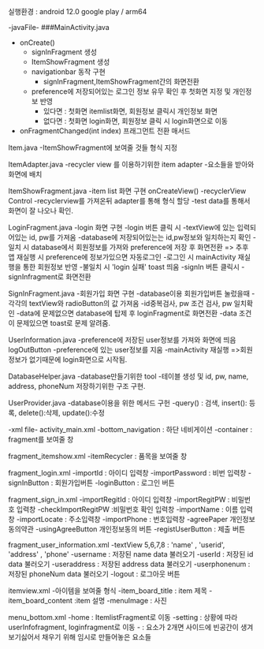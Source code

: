 실행환경 : android 12.0 google play / arm64

-javaFile-
###MainActivity.java
* onCreate()    
    - signInFragment 생성
    - ItemShowFragment 생성
    - navigationbar 동작 구현
        + signInFragment,ItemShowFragment간의 화면전환
    - preference에 저장되어있는 로그인 정보 유무 확인 후 첫화면 지정 및 개인정보 반영
        - 있다면 : 첫화면 itemlist화면, 회원정보 클릭시 개인정보 화면
        - 없다면 : 첫화면 login화면, 회원정보 클릭 시 login화면으로 이동
* onFragmentChanged(int index)
    프래그먼트 전환 매서드

Item.java
    -ItemShowFragment에 보여줄 것들 형식 지정

ItemAdapter.java
    -recycler view 를 이용하기위한 item adapter
    -요소들을 받아와 화면에 배치

ItemShowFragment.java
    -item list 화면 구현
    onCreateView()
        -recyclerView Control
        -recyclerview를 가져온뒤 adapter를 통해 형식 할당
        -test data를 통해서 화면이 잘 나오나 확인. 

LoginFragment.java
    -login 화면 구현
    -login 버튼 클릭 시
        -textView에 있는 입력되어있는 id, pw를 가져옴
        -database에 저장되어있는는 id,pw정보와 일치하는지 확인
        -일치 시 database에서 회원정보를 가져와 preference에 저장 후 화면전환 => 추후 앱 재실행 시 preference에 정보가있으면 자동로그인
        -로그인 시 mainActivity 재실행을 통한 회원정보 반영
        -불일치 시 'login 실패' toast 띄움
    -signIn 버튼 클릭시
        -signInfragment로 화면전환

SignInFragment.java
    -회원가입 화면 구현
    -database이용
    회원가입버튼 눌렀을때
        -각각의 textView와 radioButton의 값 가져옴
        -id중복검사, pw 조건 검사, pw 일치확인
        -data에 문제없으면 database에 탑제 후 loginFragment로 화면전환
        -data 조건이 문제있으면 toast로 문제 알려줌.

UserInformation.java
    -preference에 저장된 user정보를 가져와 화면에 띄음
    logOutButton
        -preference에 있는 user정보를 지움
        -mainActivity 재실행 =>회원정보가 없기때문에 login화면으로 시작됨.

DatabaseHelper.java
    -database만들기위한 tool
    -테이블 생성 및 id, pw, name, address, phoneNum 저장하기위한 구조 구현. 

UserProvider.java
    -database이용을 위한 메서드 구헌
    -query() : 검색, insert(): 등록, delete():삭제, update():수정



-xml file-
activity_main.xml
    -bottom_navigation : 하단 네비게이션
    -container : fragment를 보여줄 창

fragment_itemshow.xml
    -itemRecycler : 품목을 보여줄 창

fragment_login.xml
    -importId : 아이디 입력창
    -importPassword : 비번 입력창
    -signInButton : 회원가입버튼
    -loginButton : 로그인 버튼

fragment_sign_in.xml
    -importRegitId : 아이디 입력창
    -importRegitPW : 비밀번호 입력창
    -checkImportRegitPW :비밀번호 확인 입력창
    -importName : 이름 입력창
    -importLocate : 주소입력창
    -importPhone : 번호입력창
    -agreePaper 개인정보 동의약관
    -usingAgreeButton 개인정보동의 버튼
    -registUserButton : 제출 버튼

fragment_user_information.xml
    -textView 5,6,7,8 : 'name' , 'userid', 'address' , 'phone'
    -username : 저장된 name data 불러오기
    -userId : 저장된 id data 불러오기
    -useraddress : 저장된 address data 불러오기
    -userphonenum : 저장된 phoneNum data 불러오기
    -logout : 로그아웃 버튼

itemview.xml
    -아이템을 보여줄 형식
    -item_board_title : item 제목
    -item_board_content :item 설명
    -menuImage : 사진

menu_bottom.xml
    -home : ItemlistFragment로 이동
    -setting : 상황에 따라 userInfofragment, loginfragment로 이동
    - <item/> : 요소가 2개면 사이드에 빈공간이 생겨 보기싫어서 채우기 위해 임시로 만들어놓은 요소들



